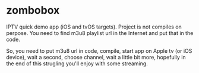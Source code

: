 # zombobox
IPTV quick demo app (iOS and tvOS targets). 
Project is not compiles on perpose. You need to find m3u8 playlist url in the Internet and put that in the code.

So, you need to put m3u8 url in code, compile, start app on Apple tv (or iOS device), wait a second, choose channel, wait a little bit more, hopefully in the end of this strugling you'll enjoy with some streaming.
